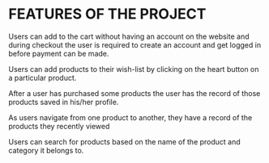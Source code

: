 # FEATURES OF THE PROJECT
Users can add to the cart without having an account on the website and during checkout the user is required to create an account and get logged in before payment can be made.

Users can add products to their wish-list by clicking on the heart button on a particular product.

After a user has purchased some products the user has the record of those products saved in his/her profile.

As users navigate from one product to another, they have a record of the products they recently viewed

Users can search for products based on the name of the product and category it belongs to.


